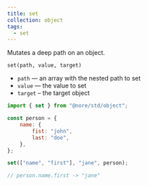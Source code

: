 ```yaml
---
title: set
collection: object
tags:
  - set
---
```


Mutates a deep path on an object.

`set(path, value, target)`

- `path` — an array with the nested path to set
- `value` — the value to set
- `target` – the target object

```js
import { set } from "@nore/std/object";

const person = {
	name: {
		fist: "john",
		last: "doe",
	},
};

set(["name", "first"], "jane", person);

// person.name.first -> "jane"
```
